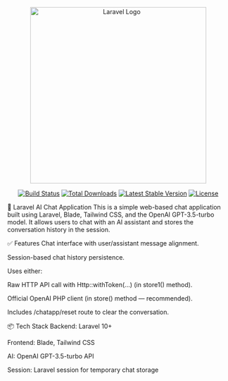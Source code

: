 <p align="center"><a href="https://laravel.com" target="_blank"><img src="https://raw.githubusercontent.com/laravel/art/master/logo-lockup/5%20SVG/2%20CMYK/1%20Full%20Color/laravel-logolockup-cmyk-red.svg" width="400" alt="Laravel Logo"></a></p>

<p align="center">
<a href="https://github.com/laravel/framework/actions"><img src="https://github.com/laravel/framework/workflows/tests/badge.svg" alt="Build Status"></a>
<a href="https://packagist.org/packages/laravel/framework"><img src="https://img.shields.io/packagist/dt/laravel/framework" alt="Total Downloads"></a>
<a href="https://packagist.org/packages/laravel/framework"><img src="https://img.shields.io/packagist/v/laravel/framework" alt="Latest Stable Version"></a>
<a href="https://packagist.org/packages/laravel/framework"><img src="https://img.shields.io/packagist/l/laravel/framework" alt="License"></a>
</p>

🔹 Laravel AI Chat Application
This is a simple web-based chat application built using Laravel, Blade, Tailwind CSS, and the OpenAI GPT-3.5-turbo model. It allows users to chat with an AI assistant and stores the conversation history in the session.

✅ Features
Chat interface with user/assistant message alignment.

Session-based chat history persistence.

Uses either:

Raw HTTP API call with Http::withToken(...) (in store1() method).

Official OpenAI PHP client (in store() method — recommended).

Includes /chatapp/reset route to clear the conversation.

📦 Tech Stack
Backend: Laravel 10+

Frontend: Blade, Tailwind CSS

AI: OpenAI GPT-3.5-turbo API

Session: Laravel session for temporary chat storage


